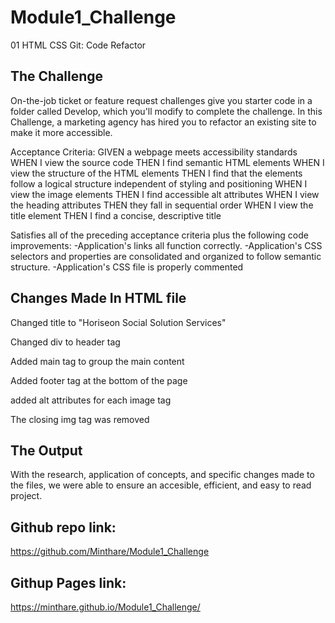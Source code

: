 # Module1_Challenge
01 HTML CSS Git: Code Refactor

## The Challenge 
On-the-job ticket or feature request challenges give you starter code in a folder called Develop, which you'll modify to complete the challenge.
 In this Challenge, a marketing agency has hired you to refactor an existing site to make it more accessible.

Acceptance Criteria:
GIVEN a webpage meets accessibility standards
WHEN I view the source code
THEN I find semantic HTML elements
WHEN I view the structure of the HTML elements
THEN I find that the elements follow a logical structure independent of styling and positioning
WHEN I view the image elements
THEN I find accessible alt attributes
WHEN I view the heading attributes
THEN they fall in sequential order
WHEN I view the title element
THEN I find a concise, descriptive title

Satisfies all of the preceding acceptance criteria plus the following code improvements:
-Application's links all function correctly.
-Application's CSS selectors and properties are consolidated and organized to follow semantic structure.
-Application's CSS file is properly commented

## Changes Made In HTML file

Changed title to "Horiseon Social Solution Services"

Changed div to header tag

Added main tag to group the main content

Added footer tag at the bottom of the page

added alt attributes for each image tag

The closing img tag was removed

## The Output
With the research, application of concepts, and specific changes made to the files, we were able to ensure an accesible, efficient, and easy to read project.  

## Github repo link:
https://github.com/Minthare/Module1_Challenge

## Githup Pages link:
https://minthare.github.io/Module1_Challenge/
